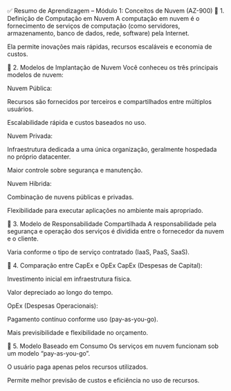 ✅ Resumo de Aprendizagem – Módulo 1: Conceitos de Nuvem (AZ-900)
📌 1. Definição de Computação em Nuvem
A computação em nuvem é o fornecimento de serviços de computação (como servidores, armazenamento, banco de dados, rede, software) pela Internet.

Ela permite inovações mais rápidas, recursos escaláveis e economia de custos.

📌 2. Modelos de Implantação de Nuvem
Você conheceu os três principais modelos de nuvem:

Nuvem Pública:

Recursos são fornecidos por terceiros e compartilhados entre múltiplos usuários.

Escalabilidade rápida e custos baseados no uso.

Nuvem Privada:

Infraestrutura dedicada a uma única organização, geralmente hospedada no próprio datacenter.

Maior controle sobre segurança e manutenção.

Nuvem Híbrida:

Combinação de nuvens públicas e privadas.

Flexibilidade para executar aplicações no ambiente mais apropriado.

📌 3. Modelo de Responsabilidade Compartilhada
A responsabilidade pela segurança e operação dos serviços é dividida entre o fornecedor da nuvem e o cliente.

Varia conforme o tipo de serviço contratado (IaaS, PaaS, SaaS).

📌 4. Comparação entre CapEx e OpEx
CapEx (Despesas de Capital):

Investimento inicial em infraestrutura física.

Valor depreciado ao longo do tempo.

OpEx (Despesas Operacionais):

Pagamento contínuo conforme uso (pay-as-you-go).

Mais previsibilidade e flexibilidade no orçamento.

📌 5. Modelo Baseado em Consumo
Os serviços em nuvem funcionam sob um modelo “pay-as-you-go”.

O usuário paga apenas pelos recursos utilizados.

Permite melhor previsão de custos e eficiência no uso de recursos.
